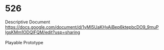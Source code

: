 # 526

Descriptive Document </br>
https://docs.google.com/document/d/1yMI5UaKHyAiBep6ktepbcDO9_9muPlgsKMm1ODQlFQM/edit?usp=sharing
</br></br>
Playable Prototype </br>


